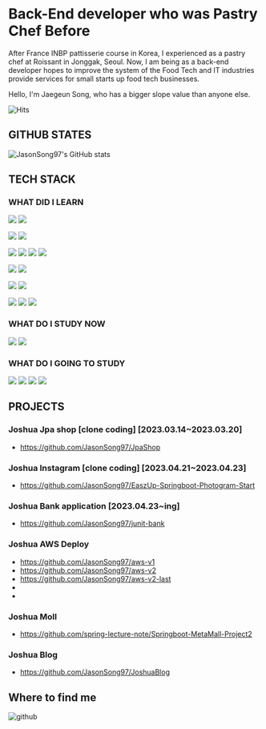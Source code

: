 # Back-End developer who was Pastry Chef Before
After France INBP pattisserie course in Korea, I experienced as a pastry chef at Roissant in Jonggak, Seoul.
Now, I am being as a back-end developer hopes to improve the system of the Food Tech and IT industries provide services for small starts up food tech businesses.

Hello, I'm Jaegeun Song, who has a bigger slope value than anyone else.

![Hits](https://hits.seeyoufarm.com/api/count/incr/badge.svg?url=https%3A%2F%2Fgithub.com%2FJasonSong97&count_bg=%234B6CBF&title_bg=%23555555&icon=&icon_color=%23E7E7E7&title=hits&edge_flat=false)

## GITHUB STATES 
![JasonSong97's GitHub stats](https://github-readme-stats.vercel.app/api?username=JasonSong97)

## TECH STACK

### WHAT DID I LEARN 
<img src="https://img.shields.io/badge/Python-black?style=flat&logo=Python&logoColor=3776AB"/> <img src="https://img.shields.io/badge/JAVA-007396?style=for-the-badge&logo=java&logoColor=black">

<img src="https://img.shields.io/badge/Git-black?style=flat&logo=Git&logoColor=F05032"/> <img src="https://img.shields.io/badge/Github-black?style=flat&logo=Github&logoColor=181717"/> 

<img src="https://img.shields.io/badge/Spring-black?style=flat&logo=Spring&logoColor=6DB33F"/> <img src="https://img.shields.io/badge/Spring Boot-black?style=flat&logo=Spring Boot&logoColor=6DB33F"/> <img src="https://img.shields.io/badge/Spring Security-black?style=flat&logo=Spring Security&logoColor=6DB33F"/> <img src="https://img.shields.io/badge/Junit5-black?style=flat&logo=Junit5&logoColor=25A162"/>

<img src="https://img.shields.io/badge/MySQL-black?style=flat&logo=MySQL&logoColor=4479A1"/> <img src="https://img.shields.io/badge/MariaDB-black?style=flat&logo=MariaDB&logoColor=003545"/>

<img src="https://img.shields.io/badge/NumPy-black?style=flat&logo=NumPy&logoColor=013243"/> <img src="https://img.shields.io/badge/pandas-black?style=flat&logo=pandas&logoColor=150458"/> 

<img src="https://img.shields.io/badge/Intellij IDEA-black?style=flat&logo=Intellij IDEA&logoColor=000000"/> <img src="https://img.shields.io/badge/Visual Studio Code-black?style=flat&logo=Visual Studio Code&logoColor=007ACC"/> <img src="https://img.shields.io/badge/Anaconda-black?style=flat&logo=Anaconda&logoColor=44A833"/>
### WHAT DO I STUDY NOW
<img src="https://img.shields.io/badge/Linux-grey?style=flat&logo=Linux&logoColor=FCC624"/> <img src="https://img.shields.io/badge/Amazon AWS-grey?style=flat&logo=Amazon AWS&logoColor=232F3E"/>

### WHAT DO I GOING TO STUDY
<img src="https://img.shields.io/badge/Flutter-white?style=flat&logo=Flutter&logoColor=02569B"/> <img src="https://img.shields.io/badge/Go-white?style=flat&logo=Go&logoColor=00ADD8"/> <img src="https://img.shields.io/badge/Dooker-white?style=flat&logo=Dooker&logoColor=2496ED"/> <img src="https://img.shields.io/badge/Kotlin-white?style=flat&logo=Kotlin&logoColor=7F52FF"/>

## PROJECTS

### Joshua Jpa shop [clone coding] [2023.03.14~2023.03.20]
- https://github.com/JasonSong97/JpaShop
### Joshua Instagram [clone coding] [2023.04.21~2023.04.23]
- https://github.com/JasonSong97/EaszUp-Springboot-Photogram-Start
### Joshua Bank application [2023.04.23~ing]
- https://github.com/JasonSong97/junit-bank
### Joshua AWS Deploy
- https://github.com/JasonSong97/aws-v1
- https://github.com/JasonSong97/aws-v2
- https://github.com/JasonSong97/aws-v2-last
-
-

### Joshua Moll 
- https://github.com/spring-lecture-note/Springboot-MetaMall-Project2

### Joshua Blog 
- https://github.com/JasonSong97/JoshuaBlog

## Where to find me
![github](https://img.shields.io/badge/GitHub-100000?style=for-the-badge&logo=github&logoColor=white)
